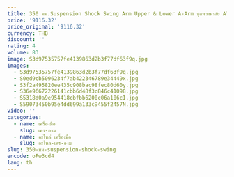 ```yaml
---
title: 350 มม.Suspension Shock Swing Arm Upper & Lower A-Arm ชุดพวงมาลัย ATV จักรยาน Go Kart
price: '9116.32'
price_original: '9116.32'
currency: THB
discount: ''
rating: 4
volume: 83
image: S3d97535757fe4139863d2b3f77df63f9q.jpg
images:
  - S3d97535757fe4139863d2b3f77df63f9q.jpg
  - S0ed9cb5096234f7ab422346789e34449x.jpg
  - S3f2a495820ee435c908bac98fec80d60y.jpg
  - S36e96672226141cbb6d48f3c846c41098.jpg
  - S5318d0a9e954418cbfbb6200c06a106cI.jpg
  - S59073450b95e4dd699a133c9455f2457N.jpg
video: ''
categories:
  - name: เครื่องมือ
    slug: เคร-องม
  - name: อะไหล่ เครื่องมือ
    slug: อะไหล-เคร-องม
slug: 350-มม-suspension-shock-swing
encode: oFw3cd4
lang: th
---
```

  